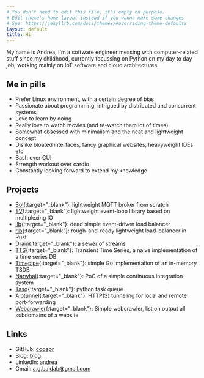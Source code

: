 ```yaml
---
# You don't need to edit this file, it's empty on purpose.
# Edit theme's home layout instead if you wanna make some changes
# See: https://jekyllrb.com/docs/themes/#overriding-theme-defaults
layout: default
title: Hi
---
```


<!-- <div style="text-align: center"><img src="{{site.url}}{{site.baseurl}}/assets/images/rounded-portrait.png" width="35%"></div> -->

<!-- ## Hi -->

My name is Andrea, I'm a software engineer messing with computer-related stuff
since my childhood, currently focussing on Python on my day to day job, working
mainly on IoT software and cloud architectures.

## Me in pills

- Prefer Linux environment, with a certain degree of bias
- Passionate about programming, intrigued by distributed and concurrent systems
- Love to learn by doing
- Really love to watch movies (and re-watch them lot of times)
- Somewhat obsessed with minimalism and the neat and lightweight concept
- Dislike bloated interfaces, fancy graphical websites, heavyweight IDEs etc
- Bash over GUI
- Strength workout over cardio
- Constantly looking forward to extend my knowledge

## Projects

- [Sol](https://github.com/codepr/sol.git){:target="_blank"}: lightweight MQTT broker from scratch
- [EV](https://github.com/codepr/ev.git){:target="_blank"}: lightweight event-loop library based on multiplexing IO
- [llb](https://github.com/codepr/llb.git){:target="_blank"}: dead simple event-driven load balancer
- [rlb](https://github.com/codepr/rlb.git){:target="_blank"}: rough-and-ready lightweight load-balancer in Rust
- [Drain](https://github.com/codepr/drain.git){:target="_blank"}: a sewer of streams
- [TTS](https://github.com/codepr/tts.git){:target="_blank"}: Transient Time Series, a naive implementation of a time series DB
- [Timepipe](https://github.com/codepr/timepipe.git){:target="_blank"}: simple Go implementation of an in-memory TSDB
- [Narwhal](https://github.com/codepr/narwhal.git){:target="_blank"}: PoC of a simple continuous integration system
- [Tasq](https://github.com/codepr/tasq.git){:target="_blank"}: python task queue
- [Aiotunnel](https://github.com/codepr/aiotunnel.git){:target="_blank"}: HTTP(S) tunneling for local and remote port-forwarding
- [Webcrawler](https://github.com/codepr/webcrawler.git){:target="_blank"}: Simple webcrawler, list on output all subdomains of a website

## Links

- GitHub: [codepr](https://github.com/codepr)
- Blog: [blog]({{site.url}}{{site.baseurl}}/blog)
- LinkedIn: [andrea](https://www.linkedin.com/in/andrea-giacomo-baldan-000776aa)
- Gmail: [a.g.baldab@gmail.com](mailto:a.g.baldan@gmail.com)

<!-- {% for post in site.posts %} -->
<!--   <div id="post-short"> -->
<!--     <a href="{{site.url}}{{site.baseurl}}{{post.url}}"> -->
<!--       <h3>{{post.title}}</h3> -->
<!--     </a> -->
<!--     <i>posted on {{ post.date | date: "%-d %b %Y" }}</i> -->
<!--     <p> -->
<!--       {% if post.excerpt %} -->
<!--         {{ post.excerpt }} -->
<!--       {% else %} -->
<!--         {{ post.content }} -->
<!--       {% endif %} -->
<!--     </p> -->
<!--   </div> -->
<!-- {% endfor %} -->
